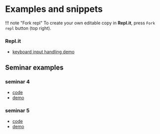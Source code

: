 # Examples and snippets

!!! note "Fork repl"
    To create your own editable copy in **Repl.it**, press `Fork repl` button (top right).

### Repl.it

* <a href="https://replit.com/@KostiantynRuden/Input-handling-demo" target="_blank">keyboard input handling demo</a>

## Seminar examples

### seminar 4

* <a href="https://github.com/ConstantineRudenko/constantinerudenko.github.io/tree/master/docs/For%20students%20(JS)/Seminar-examples/Seminar-4" target="_blank">code</a>
* <a href="/For%20students%20(JS)/Seminar-examples/Seminar-4/index.html" target="_blank">demo</a>

###  seminar 5

* <a href="https://github.com/ConstantineRudenko/constantinerudenko.github.io/tree/master/docs/For%20students%20(JS)/Seminar-examples/Seminar-5" target="_blank">code</a>
* <a href="/For%20students%20(JS)/Seminar-examples/Seminar-5/index.html" target="_blank">demo</a>